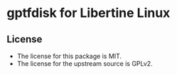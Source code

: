 # gptfdisk for Libertine Linux

## License

* The license for this package is MIT.
* The license for the upstream source is GPLv2.
